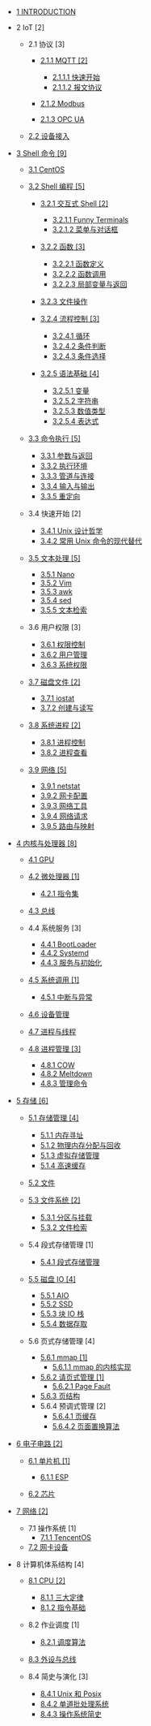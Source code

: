   - [1 INTRODUCTION](/INTRODUCTION.md)
  - 2 IoT [2]
    - 2.1 协议 [3]
      - [2.1.1 MQTT [2]](/IoT/协议/MQTT/README.md)
        - [2.1.1.1 快速开始](/IoT/协议/MQTT/快速开始.md)
        - [2.1.1.2 报文协议](/IoT/协议/MQTT/报文协议.md)
      - [2.1.2 Modbus](/IoT/协议/Modbus/README.md)
        
      - [2.1.3 OPC UA](/IoT/协议/OPC-UA/README.md)
        
    - [2.2 设备接入](/IoT/设备接入/README.md)
      
  - [3 Shell 命令 [9]](/Shell%20命令/README.md)
    - [3.1 CentOS](/Shell%20命令/CentOS/README.md)
      
    - [3.2 Shell 编程 [5]](/Shell%20命令/Shell%20编程/README.md)
      - [3.2.1 交互式 Shell [2]](/Shell%20命令/Shell%20编程/交互式%20Shell/README.md)
        - [3.2.1.1 Funny Terminals](/Shell%20命令/Shell%20编程/交互式%20Shell/Funny%20Terminals.md)
        - [3.2.1.2 菜单与对话框](/Shell%20命令/Shell%20编程/交互式%20Shell/菜单与对话框.md)
      - [3.2.2 函数 [3]](/Shell%20命令/Shell%20编程/函数/README.md)
        - [3.2.2.1 函数定义](/Shell%20命令/Shell%20编程/函数/函数定义.md)
        - [3.2.2.2 函数调用](/Shell%20命令/Shell%20编程/函数/函数调用.md)
        - [3.2.2.3 局部变量与返回](/Shell%20命令/Shell%20编程/函数/局部变量与返回.md)
      - [3.2.3 文件操作](/Shell%20命令/Shell%20编程/文件操作/README.md)
        
      - [3.2.4 流程控制 [3]](/Shell%20命令/Shell%20编程/流程控制/README.md)
        - [3.2.4.1 循环](/Shell%20命令/Shell%20编程/流程控制/循环.md)
        - [3.2.4.2 条件判断](/Shell%20命令/Shell%20编程/流程控制/条件判断.md)
        - [3.2.4.3 条件选择](/Shell%20命令/Shell%20编程/流程控制/条件选择.md)
      - [3.2.5 语法基础 [4]](/Shell%20命令/Shell%20编程/语法基础/README.md)
        - [3.2.5.1 变量](/Shell%20命令/Shell%20编程/语法基础/变量.md)
        - [3.2.5.2 字符串](/Shell%20命令/Shell%20编程/语法基础/字符串.md)
        - [3.2.5.3 数值类型](/Shell%20命令/Shell%20编程/语法基础/数值类型.md)
        - [3.2.5.4 表达式](/Shell%20命令/Shell%20编程/语法基础/表达式.md)
    - [3.3 命令执行 [5]](/Shell%20命令/命令执行/README.md)
      - [3.3.1 参数与返回](/Shell%20命令/命令执行/参数与返回.md)
      - [3.3.2 执行环境](/Shell%20命令/命令执行/执行环境.md)
      - [3.3.3 管道与连接](/Shell%20命令/命令执行/管道与连接.md)
      - [3.3.4 输入与输出](/Shell%20命令/命令执行/输入与输出.md)
      - [3.3.5 重定向](/Shell%20命令/命令执行/重定向.md)
    - 3.4 快速开始 [2]
      - [3.4.1 Unix 设计哲学](/Shell%20命令/快速开始/Unix%20设计哲学.md)
      - [3.4.2 常用 Unix 命令的现代替代](/Shell%20命令/快速开始/常用%20Unix%20命令的现代替代.md)
    - [3.5 文本处理 [5]](/Shell%20命令/文本处理/README.md)
      - [3.5.1 Nano](/Shell%20命令/文本处理/Nano.md)
      - [3.5.2 Vim](/Shell%20命令/文本处理/Vim.md)
      - [3.5.3 awk](/Shell%20命令/文本处理/awk.md)
      - [3.5.4 sed](/Shell%20命令/文本处理/sed.md)
      - [3.5.5 文本检索](/Shell%20命令/文本处理/文本检索.md)
    - 3.6 用户权限 [3]
      - [3.6.1 权限控制](/Shell%20命令/用户权限/权限控制.md)
      - [3.6.2 用户管理](/Shell%20命令/用户权限/用户管理.md)
      - [3.6.3 系统权限](/Shell%20命令/用户权限/系统权限.md)
    - [3.7 磁盘文件 [2]](/Shell%20命令/磁盘文件/README.md)
      - [3.7.1 iostat](/Shell%20命令/磁盘文件/iostat.md)
      - [3.7.2 创建与读写](/Shell%20命令/磁盘文件/创建与读写.md)
    - [3.8 系统进程 [2]](/Shell%20命令/系统进程/README.md)
      - [3.8.1 进程控制](/Shell%20命令/系统进程/进程控制.md)
      - [3.8.2 进程查看](/Shell%20命令/系统进程/进程查看.md)
    - [3.9 网络 [5]](/Shell%20命令/网络/README.md)
      - [3.9.1 netstat](/Shell%20命令/网络/netstat.md)
      - [3.9.2 网卡配置](/Shell%20命令/网络/网卡配置.md)
      - [3.9.3 网络工具](/Shell%20命令/网络/网络工具.md)
      - [3.9.4 网络请求](/Shell%20命令/网络/网络请求.md)
      - [3.9.5 路由与映射](/Shell%20命令/网络/路由与映射.md)
  - [4 内核与处理器 [8]](/内核与处理器/README.md)
    - [4.1 GPU](/内核与处理器/GPU/README.md)
      
    - [4.2 微处理器 [1]](/内核与处理器/微处理器/README.md)
      - [4.2.1 指令集](/内核与处理器/微处理器/指令集.md)
    - [4.3 总线](/内核与处理器/总线/README.md)
      
    - 4.4 系统服务 [3]
      - [4.4.1 BootLoader](/内核与处理器/系统服务/BootLoader.md)
      - [4.4.2 Systemd](/内核与处理器/系统服务/Systemd.md)
      - [4.4.3 服务与初始化](/内核与处理器/系统服务/服务与初始化.md)
    - [4.5 系统调用 [1]](/内核与处理器/系统调用/README.md)
      - [4.5.1 中断与异常](/内核与处理器/系统调用/中断与异常.md)
    - [4.6 设备管理](/内核与处理器/设备管理/README.md)
      
    - [4.7 进程与线程](/内核与处理器/进程与线程/README.md)
      
    - [4.8 进程管理 [3]](/内核与处理器/进程管理/README.md)
      - [4.8.1 COW](/内核与处理器/进程管理/COW.md)
      - [4.8.2 Meltdown](/内核与处理器/进程管理/Meltdown.md)
      - [4.8.3 管理命令](/内核与处理器/进程管理/管理命令.md)
  - [5 存储 [6]](/存储/README.md)
    - [5.1 存储管理 [4]](/存储/存储管理/README.md)
      - [5.1.1 内存寻址](/存储/存储管理/内存寻址.md)
      - [5.1.2 物理内存分配与回收](/存储/存储管理/物理内存分配与回收.md)
      - [5.1.3 虚拟存储管理](/存储/存储管理/虚拟存储管理.md)
      - [5.1.4 高速缓存](/存储/存储管理/高速缓存.md)
    - [5.2 文件](/存储/文件/README.md)
      
    - [5.3 文件系统 [2]](/存储/文件系统/README.md)
      - [5.3.1 分区与挂载](/存储/文件系统/分区与挂载.md)
      - [5.3.2 文件检索](/存储/文件系统/文件检索.md)
    - 5.4 段式存储管理 [1]
      - [5.4.1 段式存储管理](/存储/段式存储管理/段式存储管理.md)
    - [5.5 磁盘 IO [4]](/存储/磁盘%20IO/README.md)
      - [5.5.1 AIO](/存储/磁盘%20IO/AIO.md)
      - [5.5.2 SSD](/存储/磁盘%20IO/SSD.md)
      - [5.5.3 块 IO 栈](/存储/磁盘%20IO/块%20IO%20栈.md)
      - [5.5.4 数据存取](/存储/磁盘%20IO/数据存取.md)
    - 5.6 页式存储管理 [4]
      - [5.6.1 mmap [1]](/存储/页式存储管理/mmap/README.md)
        - [5.6.1.1 mmap 的内核实现](/存储/页式存储管理/mmap/mmap%20的内核实现.md)
      - [5.6.2 请页式管理 [1]](/存储/页式存储管理/请页式管理/README.md)
        - [5.6.2.1 Page Fault](/存储/页式存储管理/请页式管理/Page%20Fault.md)
      - [5.6.3 页结构](/存储/页式存储管理/页结构.md)
      - 5.6.4 预调式管理 [2]
        - [5.6.4.1 页缓存](/存储/页式存储管理/预调式管理/页缓存.md)
        - [5.6.4.2 页面置换算法](/存储/页式存储管理/预调式管理/页面置换算法.md)
  - [6 电子电路 [2]](/电子电路/README.md)
    - [6.1 单片机 [1]](/电子电路/单片机/README.md)
      - [6.1.1 ESP](/电子电路/单片机/ESP/README.md)
        
    - [6.2 芯片](/电子电路/芯片/README.md)
      
  - [7 网络 [2]](/网络/README.md)
    - 7.1 操作系统 [1]
      - [7.1.1 TencentOS](/网络/操作系统/TencentOS.md)
    - [7.2 网卡设备](/网络/网卡设备.md)
  - 8 计算机体系结构 [4]
    - [8.1 CPU [2]](/计算机体系结构/CPU/README.md)
      - [8.1.1 三大定律](/计算机体系结构/CPU/三大定律.md)
      - [8.1.2 指令基础](/计算机体系结构/CPU/指令基础.md)
    - 8.2 作业调度 [1]
      - [8.2.1 调度算法](/计算机体系结构/作业调度/调度算法.md)
    - [8.3 外设与总线](/计算机体系结构/外设与总线/README.md)
      
    - 8.4 简史与演化 [3]
      - [8.4.1 Unix 和 Posix](/计算机体系结构/简史与演化/Unix%20和%20Posix.md)
      - [8.4.2 单道批处理系统](/计算机体系结构/简史与演化/单道批处理系统.md)
      - [8.4.3 操作系统简史](/计算机体系结构/简史与演化/操作系统简史.md)